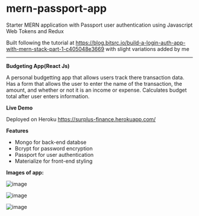 # mern-passport-app
Starter MERN application with Passport user authentication using Javascript Web Tokens and Redux

Built following the tutorial at https://blog.bitsrc.io/build-a-login-auth-app-with-mern-stack-part-1-c405048e3669 with slight variations added by me

--------------------------------------------------



<b>Budgeting App(React Js)</b>

A  personal budgetting app that allows users track there transaction data. Has a form that allows the user to enter the name of the transaction, the amount, and whether or not it is an income or expense. Calculates budget total after user enters information. 

<b>Live Demo</b>

Deployed on Heroku https://surplus-finance.herokuapp.com/

<b>Features</b>

<ul>
  <li>Mongo for back-end databse</li>
  <li>Bcrypt for password encryption</li>
  <li>Passport for user authentication</li>
  <li>Materialize for front-end styling</li>
</ul>  

<b>Images of app:</b>

![image](https://user-images.githubusercontent.com/50224404/76173682-e1789500-6177-11ea-98d5-2b6fc0120ee1.png)

![image](https://user-images.githubusercontent.com/50224404/76173703-11279d00-6178-11ea-81e8-14e2d9940050.png)

![image](https://user-images.githubusercontent.com/50224404/76173724-2f8d9880-6178-11ea-9253-07b5cf29ffab.png)

